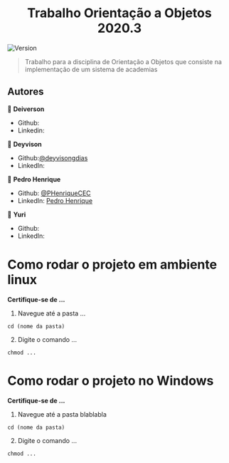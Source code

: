<h1 align="center">Trabalho Orientação a Objetos 2020.3</h1>
<p>
  <img alt="Version" src="https://img.shields.io/badge/version-0.1.0-blue.svg?cacheSeconds=2592000" />
</p>

> Trabalho para a disciplina de Orientação a Objetos que consiste na implementação de um sistema de academias


## Autores

👤 **Deiverson**

* Github: 
* Linkedin: 


👤 **Deyvison**

* Github:[@deyvisongdias](https://github.com/deyvisongdias)
* LinkedIn: 

👤 **Pedro Henrique**

* Github: [@PHenriqueCEC](https://github.com/PHenriqueCEC)
* LinkedIn: [Pedro Henrique](https://www.linkedin.com/in/pedro-henrique-77baa01a9/)

👤 **Yuri**

* Github: 
* LinkedIn:






# Como rodar o projeto em ambiente linux
**Certifique-se de ...**

1. Navegue até a pasta ...
```
cd (nome da pasta)
```

2. Digite o comando ...
```
chmod ...
```

# Como rodar o projeto no Windows
**Certifique-se de ...**

1. Navegue até a pasta blablabla
```
cd (nome da pasta)
```

2. Digite o comando ... 
```
chmod ...
```


